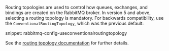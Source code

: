 Routing topologies are used to control how queues, exchanges, and bindings are created on the RabbitMQ broker. In version 5 and above, selecting a routing topology is mandatory. For backwards compatibility, use the `ConventionalRoutingTopology`, which was the previous default:

snippet: rabbitmq-config-useconventionalroutingtopology

See the [routing topology documentation](/transports/rabbitmq/routing-topology.md) for further details.
